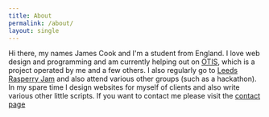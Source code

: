 ```yaml
---
title: About
permalink: /about/
layout: single
---
```

Hi there, my names James Cook and I'm a student from England. I love web design and programming and am currently helping out on [OTIS](https://otis.leedsraspjam.co.uk/), which is a project operated by me and a few others. I also regularly go to [Leeds Rasperry Jam](https://www.leedsraspjam.co.uk/) and also attend various other groups (such as a hackathon). In my spare time I design websites for myself of clients and also write various other little scripts. If you want to contact me please visit the [contact page](/contact/)
